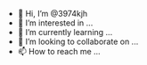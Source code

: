 - 👋 Hi, I’m @3974kjh
- 👀 I’m interested in ...
- 🌱 I’m currently learning ...
- 💞️ I’m looking to collaborate on ...
- 📫 How to reach me ...

<!---
3974kjh/3974kjh is a ✨ special ✨ repository because its `README.md` (this file) appears on your GitHub profile.
You can click the Preview link to take a look at your changes.
--->
